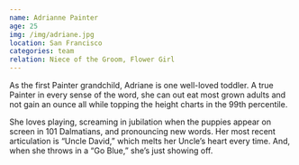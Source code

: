 ```yaml
---
name: Adrianne Painter
age: 25
img: /img/adriane.jpg
location: San Francisco
categories: team
relation: Niece of the Groom, Flower Girl
---
```

As the first Painter grandchild, Adriane is one well-loved toddler. A true Painter in every sense of the word, she can out eat most grown adults and not gain an ounce all while topping the height charts in the 99th percentile.  

She loves playing, screaming in jubilation when the puppies appear on screen in 101 Dalmatians, and pronouncing new words. Her most recent articulation is “Uncle David,” which melts her Uncle’s heart every time.  And, when she throws in a “Go Blue,” she’s just showing off.